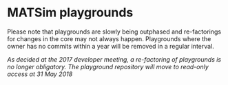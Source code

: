 # MATSim playgrounds

Please note that playgrounds are slowly being outphased and re-factorings for changes in the core may not always happen. 
Playgrounds where the owner has no commits within a year will be removed in a regular interval. 

*As decided at the 2017 developer meeting, a re-factoring of playgrounds is no longer obligatory. The playground repository will move to read-only access at 31 May 2018*
